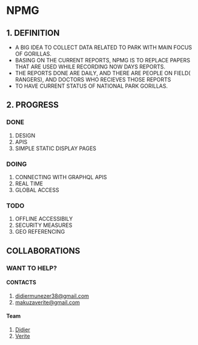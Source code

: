 # NPMG

## 1. DEFINITION
* A BIG IDEA TO COLLECT DATA RELATED TO PARK WITH MAIN FOCUS OF GORILLAS.
* BASING ON THE CURRENT REPORTS, NPMG IS TO REPLACE PAPERS THAT ARE USED WHILE RECORDING NOW DAYS REPORTS.
* THE REPORTS DONE ARE DAILY, AND THERE ARE PEOPLE ON FIELD( RANGERS), AND DOCTORS WHO RECIEVES THOSE REPORTS
* TO HAVE CURRENT STATUS OF NATIONAL PARK GORILLAS.



## 2. PROGRESS
### DONE
1. DESIGN
2. APIS
3. SIMPLE STATIC DISPLAY PAGES

### DOING
1. CONNECTING WITH GRAPHQL APIS
2. REAL TIME
3. GLOBAL ACCESS

### TODO
1. OFFLINE ACCESSIBILY
2. SECURITY MEASURES 
3. GEO REFERENCING

## COLLABORATIONS
### WANT TO HELP?
#### CONTACTS
1. didiermunezer38@gmail.com
2. makuzaverite@gmail.com

#### Team
1. [Didier](https://github.com/didiermunezero)
2. [Verite](https://github.com/makuzaverite)
